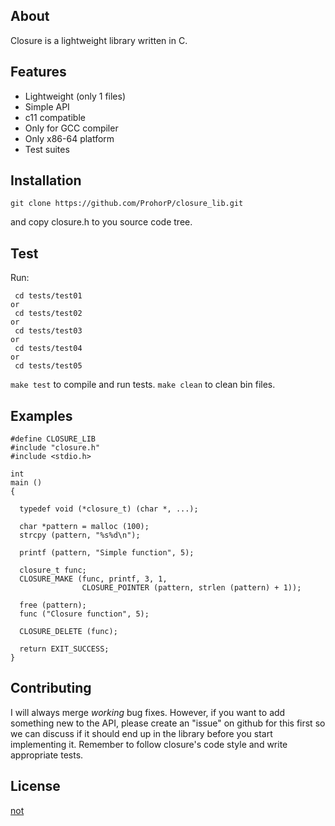 ## About
Closure is a lightweight library written in C.

## Features
* Lightweight (only 1 files)
* Simple API
* c11 compatible
* Only for GCC compiler
* Only x86-64 platform
* Test suites

## Installation
```
git clone https://github.com/ProhorP/closure_lib.git
```
and copy closure.h to you source code tree.

## Test
Run:
```
 cd tests/test01
or
 cd tests/test02
or
 cd tests/test03
or
 cd tests/test04
or
 cd tests/test05
```
```make test``` to compile and run tests.
```make clean``` to clean bin files.

## Examples

```
#define CLOSURE_LIB
#include "closure.h"
#include <stdio.h>

int
main ()
{

  typedef void (*closure_t) (char *, ...);

  char *pattern = malloc (100);
  strcpy (pattern, "%s%d\n");

  printf (pattern, "Simple function", 5);

  closure_t func;
  CLOSURE_MAKE (func, printf, 3, 1,
                CLOSURE_POINTER (pattern, strlen (pattern) + 1));

  free (pattern);
  func ("Closure function", 5);

  CLOSURE_DELETE (func);

  return EXIT_SUCCESS;
}

```

## Contributing

I will always merge *working* bug fixes. However, if you want to add something new to the API, please create an "issue" on github for this first so we can discuss if it should end up in the library before you start implementing it.
Remember to follow closure's code style and write appropriate tests.

## License
[not](http://opensource.org/licenses/mit-license.php)
